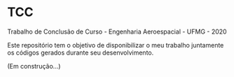 # TCC
Trabalho de Conclusão de Curso - Engenharia Aeroespacial - UFMG - 2020

Este repositório tem o objetivo de disponibilizar o meu trabalho juntamente os códigos gerados durante seu desenvolvimento.

(Em construção...)
